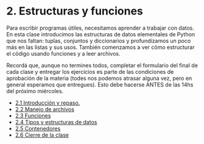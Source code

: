 # 2. Estructuras y funciones
Para escribir programas útiles, necesitamos aprender a trabajar con datos. En esta clase introducimos las estructuras de datos elementales de Python que nos faltan: tuplas, conjuntos y diccionarios y profundizamos un poco más en las listas y sus usos. También comenzamos a ver cómo estructurar el código usando funciones y a leer archivos.

Recordá que, aunque no termines todos, completar el formulario del final de cada clase y entregar los ejercicios es parte de las condiciones de aprobación de la materia (todes nos podemos atrasar alguna vez, pero en general esperamos que entregues). Esto debe hacerse ANTES de las 14hs del próximo miércoles.

* [2.1 Introducción y repaso.](01_Introduccion_y_repaso.md)
* [2.2 Manejo de archivos](02_Archivos.md)
* [2.3 Funciones](03_Funciones.md)
* [2.4 Tipos y estructuras de datos](04_TiposDatos.md)
* [2.5 Contenedores](05_Contenedores.md)
* [2.6 Cierre de la clase](06_CierreClase.md)
